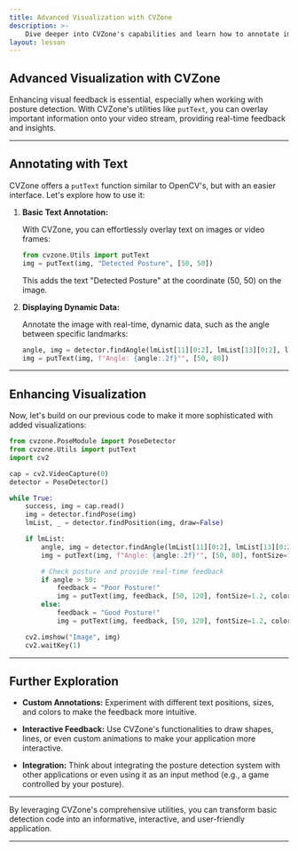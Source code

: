 ```yaml
---
title: Advanced Visualization with CVZone
description: >-
    Dive deeper into CVZone's capabilities and learn how to annotate images for better pose analysis insights.
layout: lesson
---
```


## Advanced Visualization with CVZone

Enhancing visual feedback is essential, especially when working with posture detection. With CVZone's utilities like `putText`, you can overlay important information onto your video stream, providing real-time feedback and insights.

---

## Annotating with Text

CVZone offers a `putText` function similar to OpenCV's, but with an easier interface. Let's explore how to use it:

1. **Basic Text Annotation:**

   With CVZone, you can effortlessly overlay text on images or video frames:

   ```python
   from cvzone.Utils import putText
   img = putText(img, "Detected Posture", [50, 50])
   ```

   This adds the text "Detected Posture" at the coordinate (50, 50) on the image.

2. **Displaying Dynamic Data:**

   Annotate the image with real-time, dynamic data, such as the angle between specific landmarks:

   ```python
   angle, img = detector.findAngle(lmList[11][0:2], lmList[13][0:2], lmList[15][0:2], img=img)
   img = putText(img, f"Angle: {angle:.2f}°", [50, 80])
   ```

---

## Enhancing Visualization

Now, let's build on our previous code to make it more sophisticated with added visualizations:

```python
from cvzone.PoseModule import PoseDetector
from cvzone.Utils import putText
import cv2

cap = cv2.VideoCapture(0)
detector = PoseDetector()

while True:
    success, img = cap.read()
    img = detector.findPose(img)
    lmList, _ = detector.findPosition(img, draw=False)

    if lmList:
        angle, img = detector.findAngle(lmList[11][0:2], lmList[13][0:2], lmList[15][0:2], img=img)
        img = putText(img, f"Angle: {angle:.2f}°", [50, 80], fontSize=1, color=(255, 0, 255))

        # Check posture and provide real-time feedback
        if angle > 50:
            feedback = "Poor Posture!"
            img = putText(img, feedback, [50, 120], fontSize=1.2, color=(0, 0, 255))
        else:
            feedback = "Good Posture!"
            img = putText(img, feedback, [50, 120], fontSize=1.2, color=(0, 255, 0))

    cv2.imshow("Image", img)
    cv2.waitKey(1)
```

---

## Further Exploration

- **Custom Annotations:** Experiment with different text positions, sizes, and colors to make the feedback more intuitive.

- **Interactive Feedback:** Use CVZone's functionalities to draw shapes, lines, or even custom animations to make your application more interactive.

- **Integration:** Think about integrating the posture detection system with other applications or even using it as an input method (e.g., a game controlled by your posture).

---

By leveraging CVZone's comprehensive utilities, you can transform basic detection code into an informative, interactive, and user-friendly application.

---
